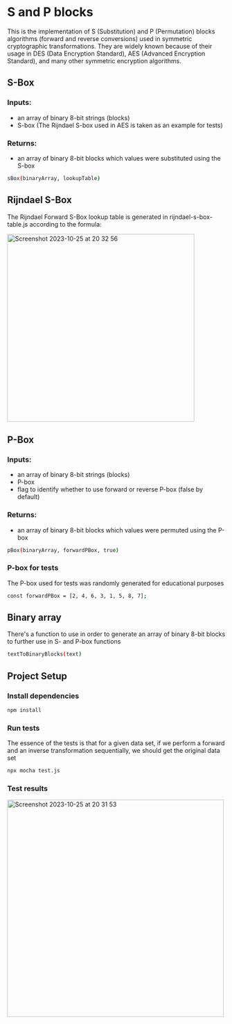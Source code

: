 # S and P blocks

This is the implementation of S (Substitution) and P (Permutation) 
blocks algorithms (forward and reverse conversions) used in symmetric cryptographic transformations. They are
widely known because of their usage in DES (Data Encryption Standard), AES (Advanced Encryption Standard), and many other symmetric encryption algorithms.
## S-Box

### Inputs:
- an array of binary 8-bit strings (blocks)
- S-box (The Rijndael S-box used in AES is taken as an example for tests)

### Returns:
- an array of binary 8-bit blocks which values were substituted using the S-box

```sh
sBox(binaryArray, lookupTable)
```

## Rijndael S-Box

The Rijndael Forward S-Box lookup table is generated in rijndael-s-box-table.js according to the formula:

<img width="432" alt="Screenshot 2023-10-25 at 20 32 56" src="https://github.com/mllwchrry/s-p-box/assets/72436706/ae32efd5-0047-4737-872f-1930bbb148c1">

## P-Box

### Inputs:
- an array of binary 8-bit strings (blocks)
- P-box
- flag to identify whether to use forward or reverse P-box (false by default)

### Returns:
- an array of binary 8-bit blocks which values were permuted using the P-box

```sh
pBox(binaryArray, forwardPBox, true)
```

### P-box for tests
The P-box used for tests was randomly generated for educational purposes
```sh
const forwardPBox = [2, 4, 6, 3, 1, 5, 8, 7];
```

## Binary array
There's a function to use in order to generate an array of binary 8-bit blocks 
to further use in S- and P-box functions
```sh
textToBinaryBlocks(text)
```

## Project Setup

### Install dependencies
```sh
npm install
```

### Run tests
The essence of the tests is that for a given data set, 
if we perform a forward and an inverse transformation sequentially, we should get the original data set

```sh
npx mocha test.js
```

### Test results
<img width="500" alt="Screenshot 2023-10-25 at 20 31 53" src="https://github.com/mllwchrry/s-p-box/assets/72436706/ca9f221f-8248-40f1-a7f4-e4474bd807b5">
